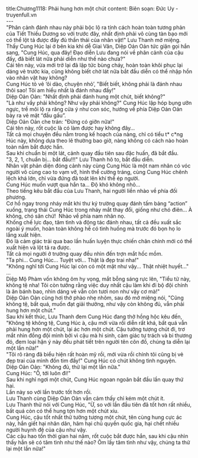 title:Chương1118: Phải hung hơn một chút
content:
Biên soạn: Đức Uy - truyenfull.vn<br>---<br>"Phân cảnh đánh nhau này phải bộc lộ ra tính cách hoàn toàn tương phản của Tiết Thiếu Dương so với trước đây, nhất định phải vô cùng tàn bạo mới có thể lột tả được đầy đủ thần thái của nhân vật!" Lưu Thanh mở miệng.<br>Thấy Cung Húc lại ở bên kia khi dễ Giai Văn, Diệp Oản Oản tức giận gọi hắn sang, "Cung Húc, qua đây! Đạo diễn Lưu đang nói về phân cảnh của cậu đấy, đã biết lát nữa phải diễn như thế nào chưa?"<br>Cái tên này, vừa mới trở lại đã lập tức bùng cháy, hoàn toàn khôi phục lại dáng vẻ trước kia, cũng không biết chờ lát nữa bắt đầu diễn có thể nhập hồn vào nhân vật hay không?<br>Cung Húc tỏ vẻ ‘ôi dào, chuyện nhỏ’, "Biết biết, không phải là đánh nhau thôi sao! Tôi am hiểu nhất là đánh nhau đấy!"<br>Diệp Oản Oản: "Nhất định phải đánh hung một chút, biết không?"<br>"Là như vầy phải không? Như vậy phải không?" Cung Húc lập hóp bụng ưỡn ngực, trề môi lộ ra răng cửa ý như con sóc, hướng về phía Diệp Oản Oản bày ra vẻ mặt “đầu gấu”.<br>Diệp Oản Oản che trán: "Đừng có giỡn nữa!"<br>Cái tên này, rốt cuộc là có làm được hay không đây…<br>Tất cả mọi chuyện đều nằm trong kế hoạch của nàng, chỉ có tiểu t* c*ng Húc này, không dựa theo lẽ thường bao giờ, nàng không có cách nào hoàn toàn nắm bắt được hắn.<br>Sau khi chuẩn bị một lát, cảnh quay đầu tiên sau đặc huấn, đã bắt đầu.<br>"3, 2, 1, chuẩn bị... bắt đầu!!!" Lưu Thanh hô to, bắt đầu diễn.<br>Nhân vật phản diện đóng cảnh này cùng Cung Húc là một nam nhân có vóc người vô cùng cao to vạm vỡ, hình thể cường tráng, cùng Cung Húc chênh lệch khá lớn, chỉ vừa đứng đã toát lên khí thế ép người.<br>Cung Húc muốn vượt qua hắn ta... Độ khó không nhỏ...<br>Theo tiếng kêu bắt đầu của Lưu Thanh, hai người liền nhào về phía đối phương.<br>Cơ hồ ngay trong nháy mắt khi thư ký trường quay đánh tấm bảng “action” xuống, trạng thái Cung Húc trong nháy mắt thay đổi, giống như chó điên... À không, chó săn chứ!  Nhào về phía nam nhân nọ.<br>Khống chế lực đạo, tâm tình và động tác đánh nhau, tất cả đều xuất sắc ngoài ý muốn, hoàn toàn không hề có tình huống mà trước đó bọn họ lo lắng xuất hiện.<br>Đó là cảm giác trải qua bao lần huấn luyện thực chiến chân chính mới có thể xuất hiện và lột tả ra được.<br>Tất cả mọi người ở trường quay đều nhìn đến trợn mắt hốc mồm.<br>"Ta phi... Cung Húc... Tuyệt vời... Thật là đẹp trai nha!"<br>"Không nghĩ tới Cung Húc lại còn có một mặt như vậy... Thật nhiệt huyết..."<br>...<br>Diệp Mộ Phàm vốn không ôm hy vọng, mắt bỗng sáng rực lên, "Tiểu tử này, không tệ nha! Tôi còn tưởng rằng việc duy nhất cậu làm khi đi bộ đội chính là ăn bánh bao, nhìn dáng vẻ vẫn còn tươi non như vậy cơ mà!"<br>Diệp Oản Oản cũng hơi thở phào nhẹ nhõm, sau đó mở miệng nói, "Cũng không tệ, bất quá, muốn đạt giải thưởng, như vậy còn không đủ, vẫn phải hung hơn một chút."<br>Sau khi kết thúc, Lưu Thanh đem Cung Húc đang thở hồng hộc kêu đến, "Không tệ không tệ, Cung Húc à, cậu mới vừa rồi diễn rất khá, bất quá vẫn phải hung hơn một chút, lại ác hơn một chút. Cậu tưởng tượng chút đi, trơ mắt nhìn đồng đội mình bởi vì cậu mà hi sinh, cảm giác tự trách và bi thương đó, đem loại hận ý này đều phát tiết trên người tên côn đồ, chúng ta diễn lại một lần nữa!"<br>"Tôi rõ ràng đã biểu hiện rất hoàn mỹ rồi, mới vừa rồi chính tôi cũng bị vẻ đẹp trai của mình đốn tim đấy!" Cung Húc có chút không tình nguyện.<br>Diệp Oản Oản: "Không đủ, thử lại một lần nữa."<br>Cung Húc: "Ồ, tới luôn đi!"<br>Sau khi nghỉ ngơi một chút, Cung Húc ngoan ngoãn bắt đầu lần quay thứ hai.<br>Lần này so với lần trước tốt hơn rồi.<br>Lưu Thanh cùng Diệp Oản Oản vẫn cảm thấy chỉ kém một chút ít.<br>Lưu Thanh thử nói với Cung Húc, "Ừ, so với lần đầu tiên đã tốt hơn rất nhiều, bất quá còn có thể hung tợn hơn một chút xíu.<br>Cung Húc, cậu tốt nhất thử tưởng tượng một chút, tên cùng hung cực ác này, hắn giết hại nhân dân, hãm hại chủ quyền quốc gia, hại chết nhiều người huynh đệ của cậu như vậy.<br>Các cậu hao tốn thời gian hai năm, rốt cuộc bắt được hắn, sau khi cậu nhìn thấy hắn sẽ có tâm tình như thế nào? Ôm lấy tâm tình như vậy, chúng ta thử lại một lần nữa!"